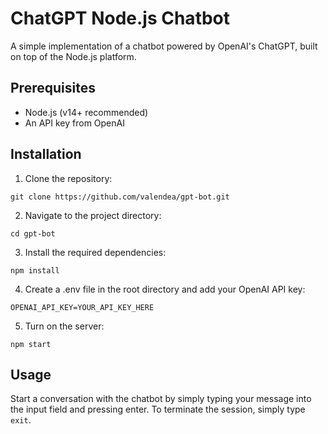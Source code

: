 # ChatGPT Node.js Chatbot

A simple implementation of a chatbot powered by OpenAI's ChatGPT, built on top of the Node.js platform.

## Prerequisites

- Node.js (v14+ recommended)
- An API key from OpenAI

## Installation

1. Clone the repository:

```
git clone https://github.com/valendea/gpt-bot.git
```

2. Navigate to the project directory:

```
cd gpt-bot
```

3. Install the required dependencies:

```
npm install
```

4. Create a .env file in the root directory and add your OpenAI API key:

```
OPENAI_API_KEY=YOUR_API_KEY_HERE
```

5. Turn on the server:

```
npm start
```

## Usage

Start a conversation with the chatbot by simply typing your message into the input field and pressing enter. To terminate the session, simply type `exit`.
